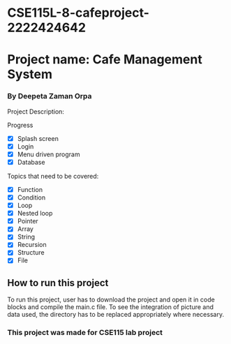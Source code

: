 # CSE115L-8-cafeproject-2222424642

[comment]: <> ()

# Project name: Cafe Management System
<h3> By Deepeta Zaman Orpa
</h3>

<p>Project Description:</p>


Progress
- [x] Splash screen
- [x] Login
- [x] Menu driven program                              
- [x] Database

Topics that need to be covered:
- [x] Function
- [x] Condition
- [x] Loop
- [x] Nested loop
- [x] Pointer
- [x] Array
- [x] String
- [x] Recursion
- [x] Structure
- [x] File
<h2>How to run this project</h2>
To run this project, user has to download the project and open it in code blocks and compile the main.c file. To see the integration of picture and data used, the directory has to be replaced appropriately where necessary. 

<h3>This project was made for CSE115 lab project</h3>

